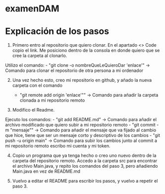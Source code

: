 # examenDAM


# Explicación de los pasos

1. Primero entro al repositorio que quiero clonar. En el apartado <> Code copio el link.
Me posiciono dentro de la consola en donde quiero que se cree la carpeta al clonarlo.

Utilizo el comando:
    - "git clone -o nombreQueLeQuieroDar 'enlace'" -> Comando para clonar el repositorio de otra persona a mi ordenador

2. Una vez hecho esto, creo mi repositorio en github, y añado la nueva carpeta con el comando
    - "git remote add origin 'enlace'"" -> Comando para añadir la carpeta clonada a mi repositorio remoto

3. Modifico el Readme.

Ejecuto los comandos:
    - "git add README.md" -> Comando para añadir el archivo modificado que quiero subir a mi repositorio remoto
    - "git commit -m "mensaje"" -> Comando para añadir el mensaje que va fijado al cambio que hice, tiene que ser un mensaje corto y descriptivo de los cambios
    - "git push -u origin main" -> Comando para subir los cambios junto al commit a mi repositorio remoto
escribo mi cuenta y mi token.

4. Copio un programa que ya tenga hecho o creo uno nuevo dentro de la carpeta del repositorio remoto. Accedo a la carpeta src para encontrar el archivo Main.java, y repito los comandos del paso 3, pero añadiendo Main.java en vez de README.md

5. Vuelvo a editar el README para escribir los pasos, y vuelvo a repetir el paso 3.

